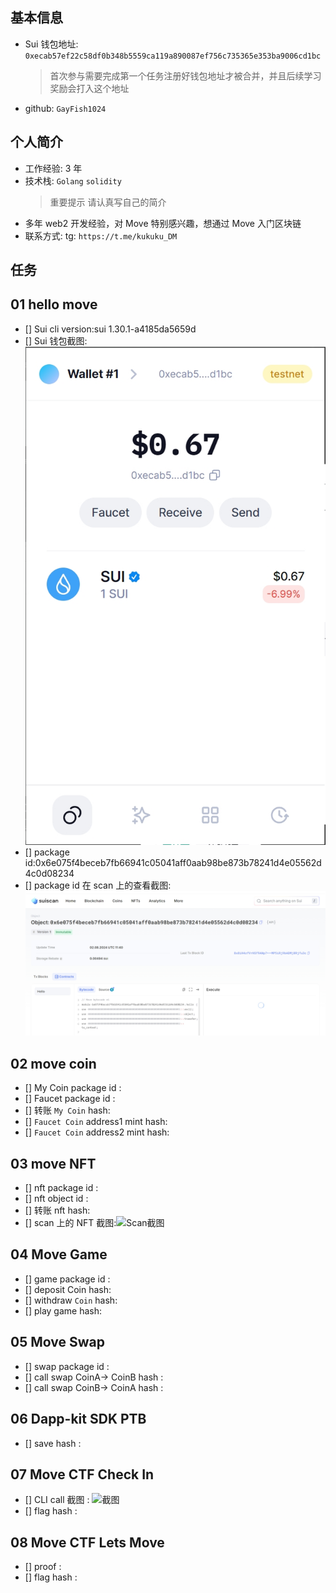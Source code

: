 ## 基本信息

- Sui 钱包地址: `0xecab57ef22c58df0b348b5559ca119a890087ef756c735365e353ba9006cd1bc`
  > 首次参与需要完成第一个任务注册好钱包地址才被合并，并且后续学习奖励会打入这个地址
- github: `GayFish1024`

## 个人简介

- 工作经验: 3 年
- 技术栈: `Golang` `solidity`
  > 重要提示 请认真写自己的简介
- 多年 web2 开发经验，对 Move 特别感兴趣，想通过 Move 入门区块链
- 联系方式: tg: `https://t.me/kukuku_DM`

## 任务

## 01 hello move

- [] Sui cli version:sui 1.30.1-a4185da5659d
- [] Sui 钱包截图: ![Sui钱包截图](./images/微信截图_20240802014352.png)
- [] package id:0x6e075f4beceb7fb66941c05041aff0aab98be873b78241d4e05562d4c0d08234
- [] package id 在 scan 上的查看截图:![Scan截图](./images/微信截图_20240802194522.png)

## 02 move coin

- [] My Coin package id :
- [] Faucet package id :
- [] 转账 `My Coin` hash:
- [] `Faucet Coin` address1 mint hash:
- [] `Faucet Coin` address2 mint hash:

## 03 move NFT

- [] nft package id :
- [] nft object id :
- [] 转账 nft hash:
- [] scan 上的 NFT 截图:![Scan截图](./images/你的图片地址)

## 04 Move Game

- [] game package id :
- [] deposit Coin hash:
- [] withdraw `Coin` hash:
- [] play game hash:

## 05 Move Swap

- [] swap package id :
- [] call swap CoinA-> CoinB hash :
- [] call swap CoinB-> CoinA hash :

## 06 Dapp-kit SDK PTB

- [] save hash :

## 07 Move CTF Check In

- [] CLI call 截图 : ![截图](./images/你的图片地址)
- [] flag hash :

## 08 Move CTF Lets Move

- [] proof :
- [] flag hash :
